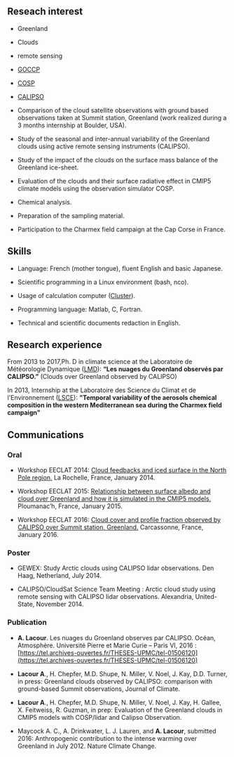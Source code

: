 ## Reseach interest

- Greenland

- Clouds

- remote sensing

- [GOCCP](http://climserv.ipsl.polytechnique.fr/cfmip-obs/)

- [COSP](http://cfmip.metoffice.com/COSP.html)

- [CALIPSO](https://www-calipso.larc.nasa.gov/)

- Comparison of the cloud satellite observations with ground based observations taken at Summit station, Greenland (work realized during a 3 months internship at Boulder, USA).

- Study of the seasonal and inter-annual variability of the Greenland clouds using active remote sensing instruments (CALIPSO).

- Study of the impact of the clouds on the surface mass balance of the Greenland ice-sheet.

- Evaluation of the clouds and their surface radiative effect in CMIP5 climate models using the observation simulator COSP.

- Chemical analysis.

- Preparation of the sampling material.

- Participation to the Charmex field campaign at the Cap Corse in France.


## Skills

- Language: French (mother tongue), fluent English and basic Japanese.

- Scientific programming in a Linux environment (bash, nco).

- Usage of calculation computer ([Cluster](http://climserv.ipsl.polytechnique.fr/index.php?lang=fr)).
- Programming language: Matlab, C, Fortran.

- Technical and scientific documents redaction in English.



## Research experience

From 2013 to 2017,Ph. D in climate science at the Laboratoire de Météorologie Dynamique ([LMD](http://lmd.polytechnique.fr/)):
**“Les nuages du Groenland observés par CALIPSO.”** (Clouds over Greenland observed by CALIPSO)

In 2013, Internship at the Laboratoire des Science du Climat et de l'Environnement ([LSCE](http://www.lsce.ipsl.fr/)): **"Temporal variability of the aerosols chemical composition in the western Mediterranean sea during the Charmex field campaign"**


## Communications
### Oral

- Workshop EECLAT 2014: [Cloud feedbacks and iced surface in the North Pole region.](http://admweb.lmd.polytechnique.fr/~noel/EECLAT_workshop_2014/EECLAT2014_T17_Lacour.pdf) La Rochelle, France, January 2014.

- Workshop EECLAT 2015: [Relationship between surface albedo and cloud over Greenland and how it is simulated in the CMIP5 models.](http://eeclat.ipsl.jussieu.fr/wp-content/uploads/2015/01/Lacour_presentation-EECLAT-alacour.pdf) Ploumanac’h, France, January 2015.

- Workshop EECLAT 2016: [Cloud cover and profile fraction observed by CALIPSO over Summit station, Greenland.](https://mycore.core-cloud.net/public.php?service=files&t=e4436118951013bf4e8d018142759b4d) Carcassonne, France, January 2016.


### Poster

- GEWEX: Study Arctic clouds using CALIPSO lidar observations. Den Haag, Netherland, July 2014.

- CALIPSO/CloudSat Science Team Meeting : Arctic cloud study using remote sensing with CALIPSO lidar observations. Alexandria, United-State, November 2014.


### Publication

- **A. Lacour**. Les nuages du Groenland observes par CALIPSO. Océan, Atmosphère. Université Pierre et Marie Curie – Paris VI, 2016 : [https://tel.archives-ouvertes.fr/THESES-UPMC/tel-01506120](https://tel.archives-ouvertes.fr/THESES-UPMC/tel-01506120)

- **Lacour A**., H. Chepfer, M.D. Shupe, N. Miller, V. Noel, J. Kay, D.D. Turner, in press: Greenland clouds observed by CALIPSO: comparison with ground-based Summit observations, Journal of Climate.

- **Lacour A**., H. Chepfer, M.D. Shupe, N. Miller, V. Noel, J. Kay, H. Gallee, X. Feitweiss, R. Guzman, in prep: Evaluation of the Greenland clouds in CMIP5 models with COSP/lidar and Calipso Observation.

- Maycock A. C., A. Drinkwater, L. J. Lauren, and **A. Lacour**, submitted  2016: Anthropogenic contribution to the intense warming over Greenland in July 2012. Nature Climate Change.


